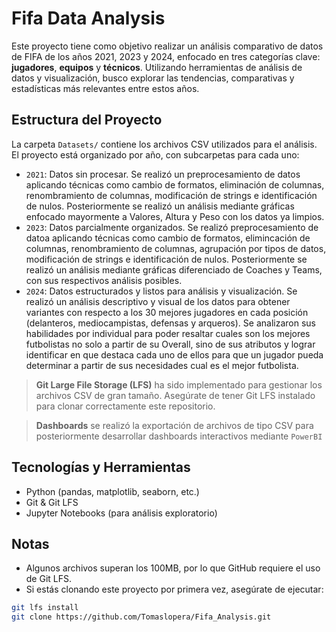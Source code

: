 # Fifa Data Analysis

Este proyecto tiene como objetivo realizar un análisis comparativo de datos de FIFA de los años 2021, 2023 y 2024, enfocado en tres categorías clave: **jugadores**, **equipos** y **técnicos**. Utilizando herramientas de análisis de datos y visualización, busco explorar las tendencias, comparativas y estadísticas más relevantes entre estos años.

## Estructura del Proyecto

La carpeta `Datasets/` contiene los archivos CSV utilizados para el análisis. El proyecto está organizado por año, con subcarpetas para cada uno:

- `2021`: Datos sin procesar. Se realizó un preprocesamiento de datos aplicando técnicas como cambio de formatos, eliminación de columnas, renombramiento de columnas, modificación de strings e identificación de nulos. Posteriormente se realizó un análisis mediante gráficas enfocado mayormente a Valores, Altura y Peso con los datos ya limpios. 
- `2023`: Datos parcialmente organizados. Se realizó preprocesamiento de datoa aplicando técnicas como cambio de formatos, elimincación de columnas, renombramiento de columnas, agrupación por tipos de datos, modificación de strings e identificación de nulos. Posteriormente se realizó un análisis mediante gráficas diferenciado de Coaches y Teams, con sus respectivos análisis posibles. 
- `2024`: Datos estructurados y listos para análisis y visualización. Se realizó un análisis descriptivo y visual de los datos para obtener variantes con respecto a los 30 mejores jugadores en cada posición (delanteros, mediocampistas, defensas y arqueros). Se analizaron sus habilidades por individual para poder resaltar cuales son los mejores futbolistas no solo a partir de su Overall, sino de sus atributos y lograr identificar en que destaca cada uno de ellos para que un jugador pueda determinar a partir de sus necesidades cual es el mejor futbolista.

> **Git Large File Storage (LFS)** ha sido implementado para gestionar los archivos CSV de gran tamaño. Asegúrate de tener Git LFS instalado para clonar correctamente este repositorio.

> **Dashboards** se realizó la exportación de archivos de tipo CSV para posteriormente desarrollar dashboards interactivos mediante `PowerBI`

## Tecnologías y Herramientas

- Python (pandas, matplotlib, seaborn, etc.)
- Git & Git LFS
- Jupyter Notebooks (para análisis exploratorio)

## Notas

- Algunos archivos superan los 100MB, por lo que GitHub requiere el uso de Git LFS.
- Si estás clonando este proyecto por primera vez, asegúrate de ejecutar:

```bash
git lfs install
git clone https://github.com/Tomaslopera/Fifa_Analysis.git
```

